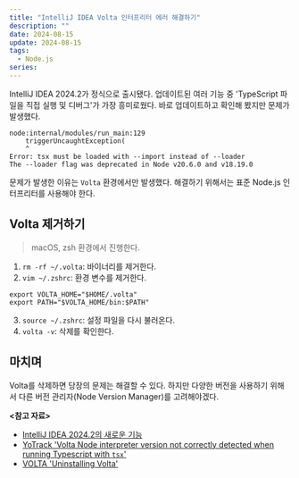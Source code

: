 ```yaml
---
title: "IntelliJ IDEA Volta 인터프리터 에러 해결하기"
description: ""
date: 2024-08-15
update: 2024-08-15
tags:
  - Node.js
series: 
---
```


IntelliJ IDEA 2024.2가 정식으로 출시됐다. 업데이트된 여러 기능 중 'TypeScript 파일을 직접 실행 및 디버그'가 가장 흥미로웠다. 바로 업데이트하고 확인해 봤지만 문제가 발생했다.

```shell 
node:internal/modules/run_main:129
    triggerUncaughtException(
    ^
Error: tsx must be loaded with --import instead of --loader
The --loader flag was deprecated in Node v20.6.0 and v18.19.0
``` 

문제가 발생한 이유는 `Volta` 환경에서만 발생했다. 해결하기 위해서는 표준 Node.js 인터프리터를 사용해야 한다.

## Volta 제거하기

> macOS, zsh 환경에서 진행한다.

1. `rm -rf ~/.volta`: 바이너리를 제거한다.
2. `vim ~/.zshrc`: 환경 변수를 제거한다.

```shell
export VOLTA_HOME="$HOME/.volta"
export PATH="$VOLTA_HOME/bin:$PATH"
```

3. `source ~/.zshrc`: 설정 파일을 다시 불러온다.
4. `volta -v`: 삭제를 확인한다.

## 마치며

Volta를 삭제하면 당장의 문제는 해결할 수 있다. 하지만 다양한 버전을 사용하기 위해서 다른 버전 관리자(Node Version Manager)를 고려해야겠다.

**<참고 자료>**

* [IntelliJ IDEA 2024.2의 새로운 기능](https://www.jetbrains.com/ko-kr/idea/whatsnew/)
* [YoTrack 'Volta Node interpreter version not correctly detected when running Typescript with
  `tsx`'](https://youtrack.jetbrains.com/issue/WEB-67800/Volta-Node-interpreter-version-not-correctly-detected-when-running-Typescript-with-tsx)
* [VOLTA 'Uninstalling Volta'](https://docs.volta.sh/advanced/uninstall)
